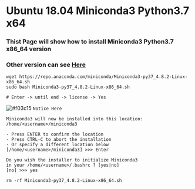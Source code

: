 # Ubuntu 18.04 Miniconda3 Python3.7 x64

### Thist Page will show how to install Miniconda3 Python3.7 x86_64 version
### Other version can see [Here](https://repo.anaconda.com/miniconda/)

    wget https://repo.anaconda.com/miniconda/Miniconda3-py37_4.8.2-Linux-x86_64.sh
    sudo bash Miniconda3-py37_4.8.2-Linux-x86_64.sh

    # Enter -> until end -> license -> Yes
![#f03c15](https://placehold.it/15/f03c15/000000?text=+) `Notice Here`

    Miniconda3 will now be installed into this location:
    /home/<username>/miniconda3

    - Press ENTER to confirm the location
    - Press CTRL-C to abort the installation
    - Or specify a different location below
    [/home/<username>/miniconda3] >>> Enter

    Do you wish the installer to initialize Miniconda3
    in your /home/<username>/.bashrc ? [yes|no]
    [no] >>> yes

    rm -rf Miniconda3-py37_4.8.2-Linux-x86_64.sh